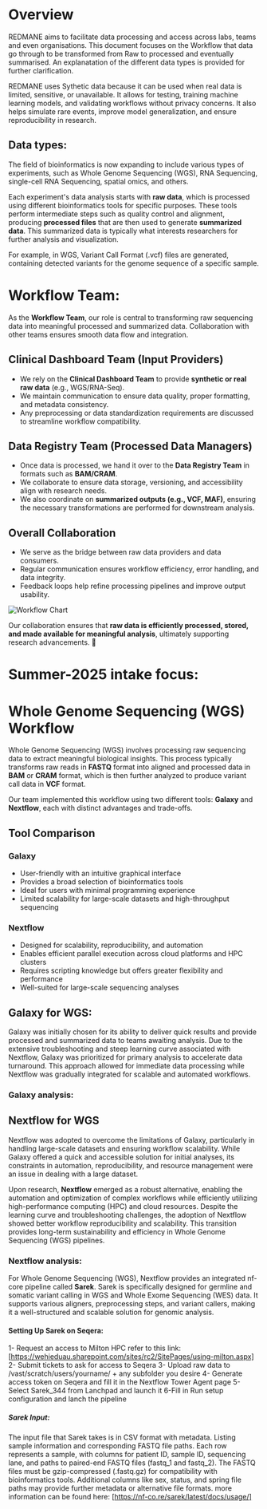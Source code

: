 # Overview

REDMANE aims to facilitate data processing and access across labs, teams and even organisations.
This document focuses on the Workflow that data go through to be transformed from Raw to processed and eventually summarised.
An explanatation of the different data types is provided for further clarification.

REDMANE uses Sythetic data because it can be used when real data is limited, sensitive, or unavailable. It allows for testing, training machine learning models, and validating workflows without privacy concerns. It also helps simulate rare events, improve model generalization, and ensure reproducibility in research.

## Data types:
The field of bioinformatics is now expanding to include various types of experiments, such as Whole Genome Sequencing (WGS), RNA Sequencing, single-cell RNA Sequencing, spatial omics, and others.

Each experiment's data analysis starts with **raw data**, which is processed using different bioinformatics tools for specific purposes. These tools perform intermediate steps such as quality control and alignment, producing **processed files** that are then used to generate **summarized data**. This summarized data is typically what interests researchers for further analysis and visualization.

For example, in WGS, Variant Call Format (.vcf) files are generated, containing detected variants for the genome sequence of a specific sample.

# Workflow Team: 

As the **Workflow Team**, our role is central to transforming raw sequencing data into meaningful processed and summarized data. Collaboration with other teams ensures smooth data flow and integration.  

## Clinical Dashboard Team (Input Providers)  
- We rely on the **Clinical Dashboard Team** to provide **synthetic or real raw data** (e.g., WGS/RNA-Seq).  
- We maintain communication to ensure data quality, proper formatting, and metadata consistency.  
- Any preprocessing or data standardization requirements are discussed to streamline workflow compatibility.  

## Data Registry Team (Processed Data Managers)  
- Once data is processed, we hand it over to the **Data Registry Team** in formats such as **BAM/CRAM**.  
- We collaborate to ensure data storage, versioning, and accessibility align with research needs.  
- We also coordinate on **summarized outputs (e.g., VCF, MAF)**, ensuring the necessary transformations are performed for downstream analysis.  

## Overall Collaboration  
- We serve as the bridge between raw data providers and data consumers.  
- Regular communication ensures workflow efficiency, error handling, and data integrity.  
- Feedback loops help refine processing pipelines and improve output usability.  

![Workflow Chart](/Users/daniaistwani/Desktop/workflow_chart.png)

Our collaboration ensures that **raw data is efficiently processed, stored, and made available for meaningful analysis**, ultimately supporting research advancements. 🚀

# Summer-2025 intake focus:

# Whole Genome Sequencing (WGS) Workflow  

Whole Genome Sequencing (WGS) involves processing raw sequencing data to extract meaningful biological insights. This process typically transforms raw reads in **FASTQ** format into aligned and processed data in **BAM** or **CRAM** format, which is then further analyzed to produce variant call data in **VCF** format.  

Our team implemented this workflow using two different tools: **Galaxy** and **Nextflow**, each with distinct advantages and trade-offs.  

## Tool Comparison  

### Galaxy  
- User-friendly with an intuitive graphical interface  
- Provides a broad selection of bioinformatics tools  
- Ideal for users with minimal programming experience  
- Limited scalability for large-scale datasets and high-throughput sequencing  

### Nextflow  
- Designed for scalability, reproducibility, and automation  
- Enables efficient parallel execution across cloud platforms and HPC clusters  
- Requires scripting knowledge but offers greater flexibility and performance  
- Well-suited for large-scale sequencing analyses  

## Galaxy for WGS:

Galaxy was initially chosen for its ability to deliver quick results and provide processed and summarized data to teams awaiting analysis. Due to the extensive troubleshooting and steep learning curve associated with Nextflow, Galaxy was prioritized for primary analysis to accelerate data turnaround. This approach allowed for immediate data processing while Nextflow was gradually integrated for scalable and automated workflows.

### Galaxy analysis: 


## Nextflow for WGS
Nextflow was adopted to overcome the limitations of Galaxy, particularly in handling large-scale datasets and ensuring workflow scalability. While Galaxy offered a quick and accessible solution for initial analyses, its constraints in automation, reproducibility, and resource management were an issue in dealing with a large dataset.

Upon research, **Nextflow** emerged as a robust alternative, enabling the automation and optimization of complex workflows while efficiently utilizing high-performance computing (HPC) and cloud resources. Despite the learning curve and troubleshooting challenges, the adoption of Nextflow showed better workflow reproducibility and scalability. This transition provides long-term sustainability and efficiency in Whole Genome Sequencing (WGS) pipelines.

### Nextflow analysis:

For Whole Genome Sequencing (WGS), Nextflow provides an integrated nf-core pipeline called **Sarek**. Sarek is specifically designed for germline and somatic variant calling in WGS and Whole Exome Sequencing (WES) data. It supports various aligners, preprocessing steps, and variant callers, making it a well-structured and scalable solution for genomic analysis.

#### Setting Up Sarek on Seqera:

1- Request an access to Milton HPC refer to this link: [https://wehieduau.sharepoint.com/sites/rc2/SitePages/using-milton.aspx]
2- Submit tickets to ask for access to Seqera
3- Upload raw data to /vast/scratch/users/yourname/ + any subfolder you desire
4- Generate access token on Seqera and fill it in the Nextflow Tower Agent page
5- Select Sarek_344 from Lanchpad and launch it
6-Fill in Run setup configuration and lanch the pipeline

##### Sarek Input:
The input file that Sarek takes is in CSV format with metadata. Listing sample information and corresponding FASTQ file paths. Each row represents a sample, with columns for patient ID, sample ID, sequencing lane, and paths to paired-end FASTQ files (fastq_1 and fastq_2). The FASTQ files must be gzip-compressed (.fastq.gz) for compatibility with bioinformatics tools. Additional columns like sex, status, and spring file paths may provide further metadata or alternative file formats.
more information can be found here: [https://nf-co.re/sarek/latest/docs/usage/]




```sh

